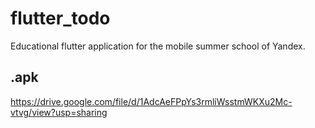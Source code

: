 # flutter_todo
Educational flutter application for the mobile summer school of Yandex.

## .apk
https://drive.google.com/file/d/1AdcAeFPpYs3rmliWsstmWKXu2Mc-vtvg/view?usp=sharing
